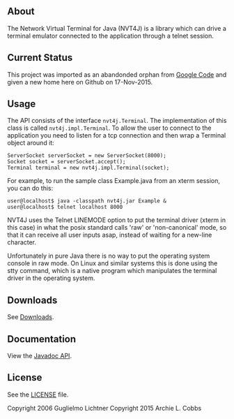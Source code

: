 
About
-----

The Network Virtual Terminal for Java (NVT4J) is a library which can drive
a terminal emulator connected to the application through a telnet session.

Current Status
--------------

This project was imported as an abandonded orphan from [Google Code](https://code.google.com/p/nvt4j/)
and given a new home here on Github on 17-Nov-2015.

Usage
-----

The API consists of the interface `nvt4j.Terminal`. The implementation of this
class is called `nvt4j.impl.Terminal`. To allow the user to connect to the
application you need to listen for a tcp connection and then wrap a Terminal
object around it:

```
ServerSocket serverSocket = new ServerSocket(8000);
Socket socket = serverSocket.accept();
Terminal terminal = new nvt4j.impl.Terminal(socket);
```

For example, to run the sample class Example.java from an xterm session, you can
do this:

```
user@localhost$ java -classpath nvt4j.jar Example &
user@localhost$ telnet localhost 8000
```

NVT4J uses the Telnet LINEMODE option to put the terminal driver (xterm in this case)
in what the posix standard calls 'raw' or 'non-canonical' mode, so that it can receive
all user inputs asap, instead of waiting for a new-line character.

Unfortunately in pure Java there is no way to put the operating system console in
raw mode. On Linux and similar systems this is done using the stty command, which is
a native program which manipulates the terminal driver in the operating system.

Downloads
---------

See [Downloads](https://github.com/archiecobbs/nvt4j/wiki/Downloads).

Documentation
-------------

View the [Javadoc API](http://archiecobbs.github.io/nvt4j/api/index.html).

License
-------

See the [LICENSE](https://github.com/archiecobbs/nvt4j/blob/master/LICENSE) file.

Copyright 2006 Guglielmo Lichtner
Copyright 2015 Archie L. Cobbs

